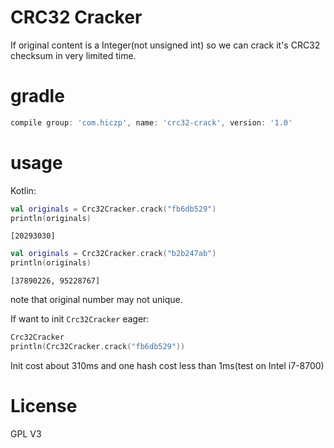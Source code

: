 # CRC32 Cracker
If original content is a Integer(not unsigned int) so we can crack it's CRC32 checksum in very limited time.

# gradle
```groovy
compile group: 'com.hiczp', name: 'crc32-crack', version: '1.0'
```

# usage
Kotlin:

```kotlin
val originals = Crc32Cracker.crack("fb6db529")
println(originals)
```

```
[20293030]
```

```kotlin
val originals = Crc32Cracker.crack("b2b247ab")
println(originals)
```

```
[37890226, 95228767]
```

note that original number may not unique.

If want to init `Crc32Cracker` eager:

```kotlin
Crc32Cracker
println(Crc32Cracker.crack("fb6db529"))
```

Init cost about 310ms and one hash cost less than 1ms(test on Intel i7-8700)

# License
GPL V3
